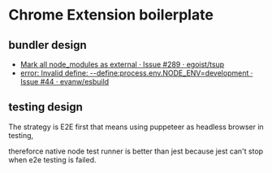 # Chrome Extension boilerplate

## bundler design

- [Mark all node_modules as external · Issue #289 · egoist/tsup](https://github.com/egoist/tsup/issues/289#issuecomment-1382492040)
- [error: Invalid define: --define:process.env.NODE_ENV=development · Issue #44 · evanw/esbuild](https://github.com/evanw/esbuild/issues/44#issuecomment-606719394)

## testing design

The strategy is E2E first that means using puppeteer as headless browser in testing,

thereforce native node test runner is better than jest because jest can't stop when e2e testing is failed.

